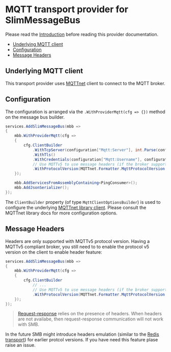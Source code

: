 # MQTT transport provider for SlimMessageBus <!-- omit in toc -->

Please read the [Introduction](intro.md) before reading this provider documentation.

- [Underlying MQTT client](#underlying-mqtt-client)
- [Configuration](#configuration)
- [Message Headers](#message-headers)

## Underlying MQTT client

This transport provider uses [MQTTnet](https://www.nuget.org/packages/MQTTnet) client to connect to the MQTT broker.

## Configuration

The configuration is arranged via the `.WithProviderMqtt(cfg => {})` method on the message bus builder.

```cs
services.AddSlimMessageBus(mbb =>
{
    mbb.WithProviderMqtt(cfg =>
    {
        cfg.ClientBuilder
            .WithTcpServer(configuration["Mqtt:Server"], int.Parse(configuration["Mqtt:Port"]))
            .WithTls()
            .WithCredentials(configuration["Mqtt:Username"], configuration["Mqtt:Password"])
            // Use MQTTv5 to use message headers (if the broker supports it)
            .WithProtocolVersion(MQTTnet.Formatter.MqttProtocolVersion.V500);
    });

    mbb.AddServicesFromAssemblyContaining<PingConsumer>();
    mbb.AddJsonSerializer();
});
```

The `ClientBuilder` property (of type `MqttClientOptionsBuilder`) is used to configure the underlying [MQTTnet library client](https://github.com/dotnet/MQTTnet/wiki/Client).
Please consult the MQTTnet library docs for more configuration options.

## Message Headers

Headers are only supported with MQTTv5 protocol version.
Having a MQTTv5 compliant broker, you still need to to enable the protocol v5 version on the client to enable header feature:

```cs
services.AddSlimMessageBus(mbb =>
{
    mbb.WithProviderMqtt(cfg =>
    {
        cfg.ClientBuilder
            // ...
            // Use MQTTv5 to use message headers (if the broker supports it)
            .WithProtocolVersion(MQTTnet.Formatter.MqttProtocolVersion.V500);            
    });
});
```

> [Request-response](intro.md#request-response-communication) relies on the presence of headers. When headers are not availabe, then request-response communication will not work with SMB.

In the future SMB might introduce headers emulation (similar to the [Redis transport](provider_redis.md#message-headers)) for earlier protcol versions.
If you have need this feature plase raise an issue.
